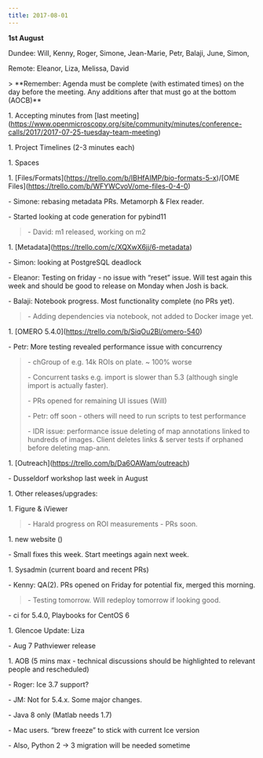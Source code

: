 ```yaml
---
title: 2017-08-01
---
```


**1st August**

Dundee: Will, Kenny, Roger, Simone, Jean-Marie, Petr, Balaji, June,
Simon,

Remote: Eleanor, Liza, Melissa, David

&gt; \*\*Remember: Agenda must be complete (with estimated times) on the
day before the meeting. Any additions after that must go at the bottom
(AOCB)\*\*

1\. Accepting minutes from \[last
meeting\](https://www.openmicroscopy.org/site/community/minutes/conference-calls/2017/2017-07-25-tuesday-team-meeting)

1\. Project Timelines (2-3 minutes each)

1\. Spaces

1\.
\[Files/Formats\](https://trello.com/b/IBHfAIMP/bio-formats-5-x)/\[OME
Files\](https://trello.com/b/WFYWCvoV/ome-files-0-4-0)

\- Simone: rebasing metadata PRs. Metamorph & Flex reader.

\- Started looking at code generation for pybind11

> \- David: m1 released, working on m2

1\. \[Metadata\](https://trello.com/c/XQXwX6jj/6-metadata)

\- Simon: looking at PostgreSQL deadlock

\- Eleanor: Testing on friday - no issue with “reset” issue. Will test
again this week and should be good to release on Monday when Josh is
back.

\- Balaji: Notebook progress. Most functionality complete (no PRs yet).

> \- Adding dependencies via notebook, not added to Docker image yet.

1\. \[OMERO 5.4.0\](https://trello.com/b/SiqOu2Bl/omero-540)

\- Petr: More testing revealed performance issue with concurrency

> \- chGroup of e.g. 14k ROIs on plate. \~ 100% worse
>
> \- Concurrent tasks e.g. import is slower than 5.3 (although single
> import is actually faster).
>
> \- PRs opened for remaining UI issues (Will)
>
> \- Petr: off soon - others will need to run scripts to test
> performance
>
> \- IDR issue: performance issue deleting of map annotations linked to
> hundreds of images. Client deletes links & server tests if orphaned
> before deleting map-ann.

1\. \[Outreach\](https://trello.com/b/Da6OAWam/outreach)

\- Dusseldorf workshop last week in August

1\. Other releases/upgrades:

1\. Figure & iViewer

> \- Harald progress on ROI measurements - PRs soon.

1\. new website ()

\- Small fixes this week. Start meetings again next week.

1\. Sysadmin (current board and recent PRs)

\- Kenny: QA(2). PRs opened on Friday for potential fix, merged this
morning.

> \- Testing tomorrow. Will redeploy tomorrow if looking good.

\- ci for 5.4.0, Playbooks for CentOS 6

1\. Glencoe Update: Liza

\- Aug 7 Pathviewer release

1\. AOB (5 mins max - technical discussions should be highlighted to
relevant people and rescheduled)

\- Roger: Ice 3.7 support?

\- JM: Not for 5.4.x. Some major changes.

\- Java 8 only (Matlab needs 1.7)

\- Mac users. “brew freeze” to stick with current Ice version

\- Also, Python 2 -&gt; 3 migration will be needed sometime
